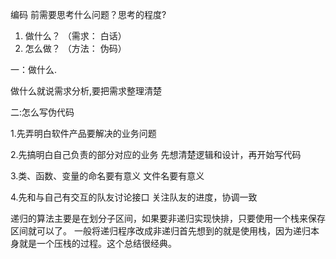 编码 前需要思考什么问题？思考的程度?

1. 做什么？ （需求： 白话）  
2. 怎么做？ （方法： 伪码）

一：做什么.

做什么就说需求分析,要把需求整理清楚

二:怎么写伪代码

1.先弄明白软件产品要解决的业务问题

2.先搞明白自己负责的部分对应的业务 先想清楚逻辑和设计，再开始写代码

3.类、函数、变量的命名要有意义 文件名要有意义

4.先和与自己有交互的队友讨论接口 关注队友的进度，协调一致



递归的算法主要是在划分子区间，如果要非递归实现快排，只要使用一个栈来保存区间就可以了。 一般将递归程序改成非递归首先想到的就是使用栈，因为递归本身就是一个压栈的过程。这个总结很经典。

